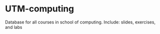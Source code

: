 # UTM-computing
Database for all courses in school of computing. Include: slides, exercises, and labs
